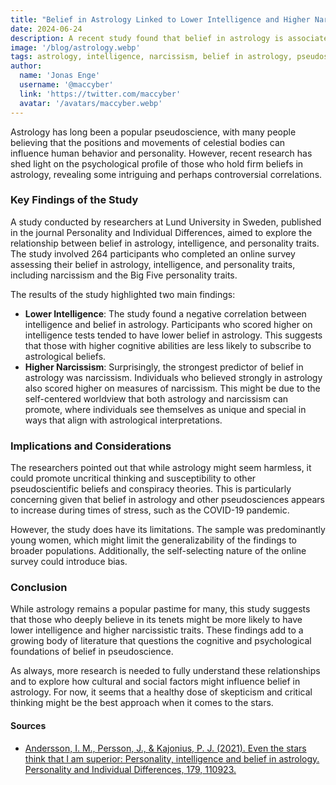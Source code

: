 ```yaml
---
title: "Belief in Astrology Linked to Lower Intelligence and Higher Narcissism: A New Study's Insights"
date: 2024-06-24
description: A recent study found that belief in astrology is associated with lower intelligence and higher levels of narcissism, suggesting that such beliefs may not be as benign as they seem.
image: '/blog/astrology.webp'
tags: astrology, intelligence, narcissism, belief in astrology, pseudoscience, psychological study, Lund University, personality traits, cognitive abilities, astrology research, critical thinking, pseudoscientific beliefs, conspiracy theories, COVID-19 impact, psychology, personality and individual differences, astrology and intelligence, narcissism, astrology
author:
  name: 'Jonas Enge'
  username: '@maccyber'
  link: 'https://twitter.com/maccyber'
  avatar: '/avatars/maccyber.webp'
---
```


Astrology has long been a popular pseudoscience, with many people believing that the positions and movements of celestial bodies can influence human behavior and personality. However, recent research has shed light on the psychological profile of those who hold firm beliefs in astrology, revealing some intriguing and perhaps controversial correlations.

### Key Findings of the Study

A study conducted by researchers at Lund University in Sweden, published in the journal Personality and Individual Differences, aimed to explore the relationship between belief in astrology, intelligence, and personality traits. The study involved 264 participants who completed an online survey assessing their belief in astrology, intelligence, and personality traits, including narcissism and the Big Five personality traits.

The results of the study highlighted two main findings:

- **Lower Intelligence**: The study found a negative correlation between intelligence and belief in astrology. Participants who scored higher on intelligence tests tended to have lower belief in astrology. This suggests that those with higher cognitive abilities are less likely to subscribe to astrological beliefs.
- **Higher Narcissism**: Surprisingly, the strongest predictor of belief in astrology was narcissism. Individuals who believed strongly in astrology also scored higher on measures of narcissism. This might be due to the self-centered worldview that both astrology and narcissism can promote, where individuals see themselves as unique and special in ways that align with astrological interpretations.

### Implications and Considerations

The researchers pointed out that while astrology might seem harmless, it could promote uncritical thinking and susceptibility to other pseudoscientific beliefs and conspiracy theories. This is particularly concerning given that belief in astrology and other pseudosciences appears to increase during times of stress, such as the COVID-19 pandemic.

However, the study does have its limitations. The sample was predominantly young women, which might limit the generalizability of the findings to broader populations. Additionally, the self-selecting nature of the online survey could introduce bias.

### Conclusion

While astrology remains a popular pastime for many, this study suggests that those who deeply believe in its tenets might be more likely to have lower intelligence and higher narcissistic traits. These findings add to a growing body of literature that questions the cognitive and psychological foundations of belief in pseudoscience.

As always, more research is needed to fully understand these relationships and to explore how cultural and social factors might influence belief in astrology. For now, it seems that a healthy dose of skepticism and critical thinking might be the best approach when it comes to the stars.

#### **Sources**

- [Andersson, I. M., Persson, J., & Kajonius, P. J. (2021). Even the stars think that I am superior: Personality, intelligence and belief in astrology. Personality and Individual Differences, 179, 110923.](https://doi.org/10.1016/j.paid.2021.110923)
